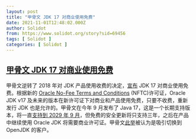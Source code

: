 ```yaml
---
layout: post
title: "甲骨文 JDK 17 对商业使用免费"
date: 2021-11-01T12:48:02.000Z
author: Solidot
from: https://www.solidot.org/story?sid=69456
tags: [ Solidot ]
categories: [ Solidot ]
---
```

<!--1635770882000-->
[甲骨文 JDK 17 对商业使用免费](https://www.solidot.org/story?sid=69456)
------

<div>
甲骨文逆转了 2018 年对 JDK 产品使用收费的决定，<a href="https://www.infoq.com/news/2021/10/oracle-jdk-free-again/">宣布</a> JDK 17 对商业使用免费。根据新的 <a href="https://www.oracle.com/downloads/licenses/no-fee-license.html">Oracle No-Fee Terms and Conditions</a> (NFTC)许可证，Oracle JDK v17 及未来的版本在新许可证下对商业和产品使用免费，只要不收费，重新发行 JDK 也是允许的。甲骨文在今年 9 月发布了 Java 17，这是一个长期支持版本，将一直<a href="https://www.oracle.com/news/announcement/oracle-releases-java-17-2021-09-14/">支持到 2029 年 9 月</a>，但免费的安全更新将只支持三年，之后在产品中继续使用 Oracle JDK 将需要商业许可证。甲骨文<a href="https://developers.slashdot.org/story/21/10/31/0110237/oracles-jdk-17---free-again-for-commercial-use">此举</a>被认为是吸引切换到 OpenJDK 的客户。
</div>
